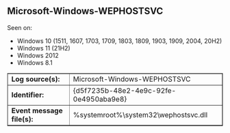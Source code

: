 ## Microsoft-Windows-WEPHOSTSVC

Seen on:
* Windows 10 (1511, 1607, 1703, 1709, 1803, 1809, 1903, 1909, 2004, 20H2)
* Windows 11 (21H2)
* Windows 2012
* Windows 8.1

<table border="1" class="docutils">
  <tbody>
    <tr>
      <td><b>Log source(s):</b></td>
      <td>Microsoft-Windows-WEPHOSTSVC</td>
    </tr>
    <tr>
      <td><b>Identifier:</b></td>
      <td>{d5f7235b-48e2-4e9c-92fe-0e4950aba9e8}</td>
    </tr>
    <tr>
      <td><b>Event message file(s):</b></td>
      <td>%systemroot%\system32\wephostsvc.dll</td>
    </tr>
  </tbody>
</table>

&nbsp;

